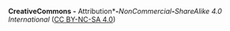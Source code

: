 __CreativeCommons -__ Attribution*__-__*NonCommercial*__-__*ShareAlike 4.0 International*
([CC BY-NC-SA 4.0](http://creativecommons.org/licenses/by-nc-sa/4.0/))
